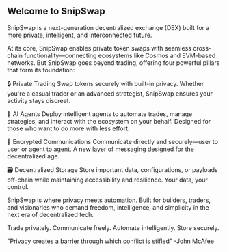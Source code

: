 Welcome to SnipSwap
---------
SnipSwap is a next-generation decentralized exchange (DEX) built for a more private, intelligent, and interconnected future.

At its core, SnipSwap enables private token swaps with seamless cross-chain functionality—connecting ecosystems like Cosmos and EVM-based networks. But SnipSwap goes beyond trading, offering four powerful pillars that form its foundation:

🔒 Private Trading
Swap tokens securely with built-in privacy. Whether you're a casual trader or an advanced strategist, SnipSwap ensures your activity stays discreet.

🧠 AI Agents
Deploy intelligent agents to automate trades, manage strategies, and interact with the ecosystem on your behalf. Designed for those who want to do more with less effort.

📡 Encrypted Communications
Communicate directly and securely—user to user or agent to agent. A new layer of messaging designed for the decentralized age.

🗃️ Decentralized Storage
Store important data, configurations, or payloads off-chain while maintaining accessibility and resilience. Your data, your control.

SnipSwap is where privacy meets automation. Built for builders, traders, and visionaries who demand freedom, intelligence, and simplicity in the next era of decentralized tech.

Trade privately. Communicate freely. Automate intelligently. Store securely.

"Privacy creates a barrier through which conflict is stifled"
-John McAfee
